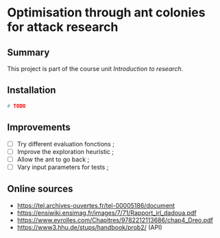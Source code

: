 # Optimisation through ant colonies for attack research

## Summary

This project is part of the course unit *Introduction to research*.

## Installation
```sh
# TODO
```

## Improvements
- [ ] Try different evaluation fonctions ;
- [ ] Improve the exploration heuristic ;
- [ ] Allow the ant to go back ;
- [ ] Vary input parameters for tests ;

## Online sources
- https://tel.archives-ouvertes.fr/tel-00005186/document
- https://ensiwiki.ensimag.fr/images/7/71/Rapport_irl_dadoua.pdf
- https://www.eyrolles.com/Chapitres/9782212113686/chap4_Dreo.pdf
- https://www3.hhu.de/stups/handbook/prob2/ (API)
